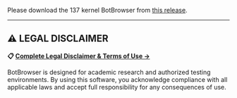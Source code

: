 Please download the 137 kernel BotBrowser from [this release](https://github.com/botswin/BotBrowser/releases/tag/20250718).

---

## ⚠️ LEGAL DISCLAIMER

**📋 [Complete Legal Disclaimer & Terms of Use →](../../DISCLAIMER.md)**

BotBrowser is designed for academic research and authorized testing environments. By using this software, you acknowledge compliance with all applicable laws and accept full responsibility for any consequences of use.
